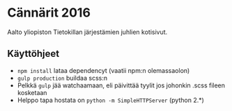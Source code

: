 Cännärit 2016
=============

Aalto yliopiston Tietokillan järjestämien juhlien kotisivut.

## Käyttöhjeet

* `npm install` lataa dependencyt (vaatii npm:n olemassaolon)
* `gulp production` buildaa scss:n
* Pelkkä `gulp` jää watchaamaan, eli päivittää tyylit jos johonkin .scss fileen kosketaan
* Helppo tapa hostata on `python -m SimpleHTTPServer` (python 2.*)

